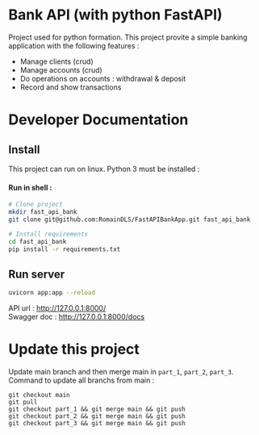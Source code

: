 # Bank API (with python FastAPI)
Project used for python formation. This project provite a simple banking application with the following features :
* Manage clients (crud)
* Manage accounts (crud)
* Do operations on accounts : withdrawal & deposit
* Record and show transactions



# Developer Documentation

## Install
This project can run on linux. Python 3 must be installed :

#### Run in shell :
```bash
# Clone project
mkdir fast_api_bank
git clone git@github.com:RomainDLS/FastAPIBankApp.git fast_api_bank

# Install requirements
cd fast_api_bank
pip install -r requirements.txt
```

## Run server
```bash
uvicorn app:app --reload
```
API url : http://127.0.0.1:8000/  
Swagger doc : http://127.0.0.1:8000/docs

# Update this project

Update main branch and then merge main in `part_1`, `part_2`, `part_3`. Command to update all branchs from main :
```
git checkout main
git pull
git checkout part_1 && git merge main && git push
git checkout part_2 && git merge main && git push
git checkout part_3 && git merge main && git push
```